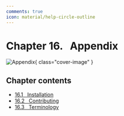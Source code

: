 ```yaml
---
comments: true
icon: material/help-circle-outline
---
```


# Chapter 16. &nbsp; Appendix

![Appendix](../assets/covers/chapter_appendix.jpg){ class="cover-image" }

## Chapter contents

- [16.1 &nbsp; Installation](installation.md)
- [16.2 &nbsp; Contributing](contribution.md)
- [16.3 &nbsp; Terminology](terminology.md)
